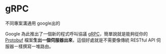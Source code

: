 # gRPC

不同專案溝通用 google出的

Google 為此推出了一個新的程式呼叫協議 [gRPC](http://www.grpc.io/)，簡單說就是能夠從你的 [Protobuf](https://developers.google.com/protocol-buffers/) 檔案**生出一個伺服器出來**，這個好處就是不需要像傳統 RESTful API 伺服器ㄧ樣撰寫一堆路由。

